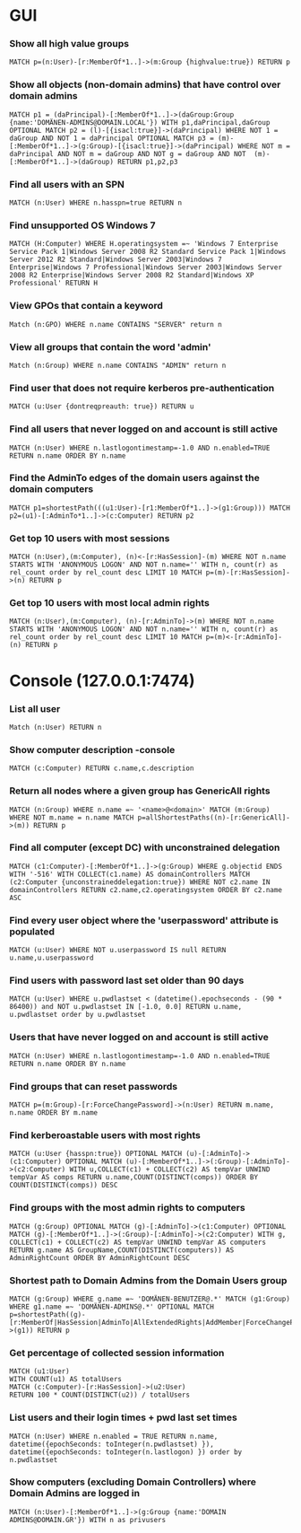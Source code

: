 # GUI

### Show all high value groups
```
MATCH p=(n:User)-[r:MemberOf*1..]->(m:Group {highvalue:true}) RETURN p
```

### Show all objects (non-domain admins) that have control over domain admins
```
MATCH p1 = (daPrincipal)-[:MemberOf*1..]->(daGroup:Group {name:'DOMÄNEN-ADMINS@DOMAIN.LOCAL'}) WITH p1,daPrincipal,daGroup OPTIONAL MATCH p2 = (l)-[{isacl:true}]->(daPrincipal) WHERE NOT 1 = daGroup AND NOT 1 = daPrincipal OPTIONAL MATCH p3 = (m)-[:MemberOf*1..]->(g:Group)-[{isacl:true}]->(daPrincipal) WHERE NOT m = daPrincipal AND NOT m = daGroup AND NOT g = daGroup AND NOT  (m)-[:MemberOf*1..]->(daGroup) RETURN p1,p2,p3
```

### Find all users with an SPN
```
MATCH (n:User) WHERE n.hasspn=true RETURN n
```

### Find unsupported OS Windows 7
```
MATCH (H:Computer) WHERE H.operatingsystem =~ 'Windows 7 Enterprise Service Pack 1|Windows Server 2008 R2 Standard Service Pack 1|Windows Server 2012 R2 Standard|Windows Server 2003|Windows 7 Enterprise|Windows 7 Professional|Windows Server 2003|Windows Server 2008 R2 Enterprise|Windows Server 2008 R2 Standard|Windows XP Professional' RETURN H
```

### View GPOs that contain a keyword
```
Match (n:GPO) WHERE n.name CONTAINS "SERVER" return n
```

### View all groups that contain the word 'admin'
```
Match (n:Group) WHERE n.name CONTAINS "ADMIN" return n
```

### Find user that does not require kerberos pre-authentication
```
MATCH (u:User {dontreqpreauth: true}) RETURN u
```

### Find all users that never logged on and account is still active
```
MATCH (n:User) WHERE n.lastlogontimestamp=-1.0 AND n.enabled=TRUE RETURN n.name ORDER BY n.name
```

### Find the AdminTo edges of the domain users against the domain computers
```
MATCH p1=shortestPath(((u1:User)-[r1:MemberOf*1..]->(g1:Group))) MATCH p2=(u1)-[:AdminTo*1..]->(c:Computer) RETURN p2
```

### Get top 10 users with most sessions
```
MATCH (n:User),(m:Computer), (n)<-[r:HasSession]-(m) WHERE NOT n.name STARTS WITH 'ANONYMOUS LOGON' AND NOT n.name='' WITH n, count(r) as rel_count order by rel_count desc LIMIT 10 MATCH p=(m)-[r:HasSession]->(n) RETURN p
```

### Get top 10 users with most local admin rights
```
MATCH (n:User),(m:Computer), (n)-[r:AdminTo]->(m) WHERE NOT n.name STARTS WITH 'ANONYMOUS LOGON' AND NOT n.name='' WITH n, count(r) as rel_count order by rel_count desc LIMIT 10 MATCH p=(m)<-[r:AdminTo]-(n) RETURN p
```


# Console (127.0.0.1:7474)

### List all user
```
Match (n:User) RETURN n
```

### Show computer description -console
```
MATCH (c:Computer) RETURN c.name,c.description
```

### Return all nodes where a given group has GenericAll rights
```
MATCH (n:Group) WHERE n.name =~ '<name>@<domain>' MATCH (m:Group) WHERE NOT m.name = n.name MATCH p=allShortestPaths((n)-[r:GenericAll]->(m)) RETURN p
```

### Find all computer (except DC) with unconstrained delegation
```
MATCH (c1:Computer)-[:MemberOf*1..]->(g:Group) WHERE g.objectid ENDS WITH '-516' WITH COLLECT(c1.name) AS domainControllers MATCH (c2:Computer {unconstraineddelegation:true}) WHERE NOT c2.name IN domainControllers RETURN c2.name,c2.operatingsystem ORDER BY c2.name ASC
```

### Find every user object where the 'userpassword' attribute is populated
```
MATCH (u:User) WHERE NOT u.userpassword IS null RETURN u.name,u.userpassword
```

### Find users with password last set older than 90 days
```
MATCH (u:User) WHERE u.pwdlastset < (datetime().epochseconds - (90 * 86400)) and NOT u.pwdlastset IN [-1.0, 0.0] RETURN u.name, u.pwdlastset order by u.pwdlastset
```

### Users that have never logged on and account is still active 
```
MATCH (n:User) WHERE n.lastlogontimestamp=-1.0 AND n.enabled=TRUE RETURN n.name ORDER BY n.name
```

### Find groups that can reset passwords
```
MATCH p=(m:Group)-[r:ForceChangePassword]->(n:User) RETURN m.name, n.name ORDER BY m.name
```

### Find kerberoastable users with most rights
```
MATCH (u:User {hasspn:true}) OPTIONAL MATCH (u)-[:AdminTo]->(c1:Computer) OPTIONAL MATCH (u)-[:MemberOf*1..]->(:Group)-[:AdminTo]->(c2:Computer) WITH u,COLLECT(c1) + COLLECT(c2) AS tempVar UNWIND tempVar AS comps RETURN u.name,COUNT(DISTINCT(comps)) ORDER BY COUNT(DISTINCT(comps)) DESC
```

### Find groups with the most admin rights to computers
```
MATCH (g:Group) OPTIONAL MATCH (g)-[:AdminTo]->(c1:Computer) OPTIONAL MATCH (g)-[:MemberOf*1..]->(:Group)-[:AdminTo]->(c2:Computer) WITH g, COLLECT(c1) + COLLECT(c2) AS tempVar UNWIND tempVar AS computers RETURN g.name AS GroupName,COUNT(DISTINCT(computers)) AS AdminRightCount ORDER BY AdminRightCount DESC
```

### Shortest path to Domain Admins from the Domain Users group
```
MATCH (g:Group) WHERE g.name =~ 'DOMÄNEN-BENUTZER@.*' MATCH (g1:Group) WHERE g1.name =~ 'DOMÄNEN-ADMINS@.*' OPTIONAL MATCH p=shortestPath((g)-[r:MemberOf|HasSession|AdminTo|AllExtendedRights|AddMember|ForceChangePassword|GenericAll|GenericWrite|Owns|WriteDacl|WriteOwner|CanRDP|ExecuteDCOM|AllowedToDelegate|ReadLAPSPassword|Contains|GpLink|AddAllowedToAct|AllowedToAct|SQLAdmin*1..]->(g1)) RETURN p
```

### Get percentage of collected session information
```
MATCH (u1:User)
WITH COUNT(u1) AS totalUsers
MATCH (c:Computer)-[r:HasSession]->(u2:User)
RETURN 100 * COUNT(DISTINCT(u2)) / totalUsers
```

### List users and their login times + pwd last set times
```
MATCH (n:User) WHERE n.enabled = TRUE RETURN n.name, datetime({epochSeconds: toInteger(n.pwdlastset) }), datetime({epochSeconds: toInteger(n.lastlogon) }) order by n.pwdlastset
```

### Show computers (excluding Domain Controllers) where Domain Admins are logged in
```
MATCH (n:User)-[:MemberOf*1..]->(g:Group {name:'DOMAIN ADMINS@DOMAIN.GR'}) WITH n as privusers
```

